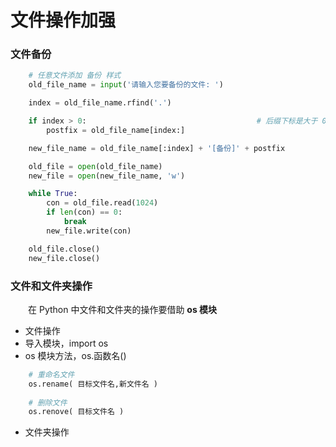 # 文件操作加强

### 文件备份



```python
    # 任意文件添加 备份 样式
    old_file_name = input('请输入您要备份的文件: ')

    index = old_file_name.rfind('.')

    if index > 0:                                      # 后缀下标是大于 0 的
        postfix = old_file_name[index:]

    new_file_name = old_file_name[:index] + '[备份]' + postfix

    old_file = open(old_file_name)
    new_file = open(new_file_name, 'w')

    while True:
        con = old_file.read(1024)
        if len(con) == 0:
            break
        new_file.write(con)

    old_file.close()
    new_file.close()
```

### 文件和文件夹操作
&emsp;&emsp;在 Python 中文件和文件夹的操作要借助 **os 模块**

*  文件操作
  *  导入模块，import os
  *  os 模块方法，os.函数名()
  
  ```python
      # 重命名文件
      os.rename( 目标文件名,新文件名 )
      
      # 删除文件
      os.renove( 目标文件名 )
  ```

*  文件夹操作













